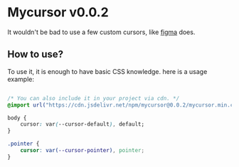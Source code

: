 # Mycursor v0.0.2

It wouldn't be bad to use a few custom cursors, like [figma](https://figma.com) does.

## How to use?

To use it, it is enough to have basic CSS knowledge. here is a usage example:

```css

/* You can also include it in your project via cdn. */
@import url("https://cdn.jsdelivr.net/npm/mycursor@0.0.2/mycursor.min.css")

body {
    cursor: var(--cursor-default), default;
}

.pointer {
    cursor: var(--cursor-pointer), pointer;
}
```